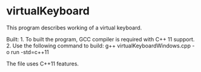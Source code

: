# virtualKeyboard
This program describes working of a virtual keyboard.

Built: 1. To built the program, GCC compiler is required with C++ 11 support.
       2. Use the following command to build: g++ virtualKeyboardWindows.cpp -o run -std=c++11
       
The file uses C++11 features.
